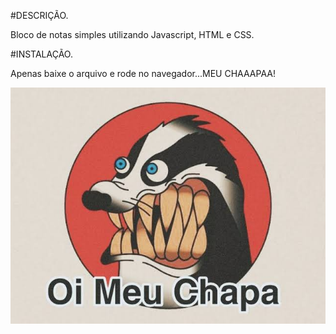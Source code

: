 #DESCRIÇÃO.

Bloco de notas simples utilizando Javascript, HTML e CSS.

#INSTALAÇÃO.

Apenas baixe o arquivo e rode no navegador...MEU CHAAAPAA!

![Meme](meme.jpeg)

